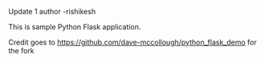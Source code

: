 Update 1
author -rishikesh

This is sample Python Flask application.

Credit goes to https://github.com/dave-mccollough/python_flask_demo for the fork
